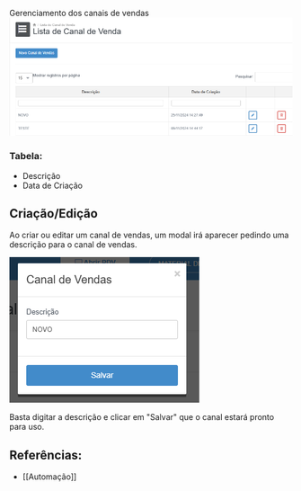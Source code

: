 Gerenciamento dos canais de vendas
![](/assets/Pasted_image_20250518215430.png)
### Tabela:
- Descrição
- Data de Criação
## Criação/Edição
Ao criar ou editar um canal de vendas, um modal irá aparecer pedindo uma descrição para o canal de vendas.

![](/assets/Pasted_image_20250518215535.png)

Basta digitar a descrição e clicar em "Salvar" que o canal estará pronto para uso.

## Referências:
- [[Automação]]